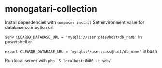 # monogatari-collection

Install dependencies with `composer install`
Set environment value for database connection url
   
`$env:CLEARDB_DATABASE_URL = 'mysqli://user:pass@host/db_name'` in powershell or
    
`export CLEARDB_DATABASE_URL = 'mysqli://user:pass@host/db_name'` in bash

Run local server with `php -S localhost:8080 -t web/`

